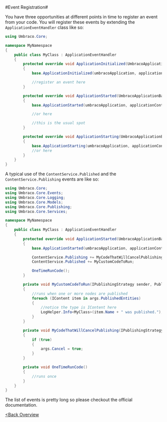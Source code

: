 #Event Registration#

You have three opportunities at different points in time to register an event from your code.  You will register these events by extending the `ApplicationEventHandler` class like so:

```c#
using Umbraco.Core;

namespace MyNamespace
{
    public class MyClass : ApplicationEventHandler
    {
        protected override void ApplicationInitialized(UmbracoApplicationBase umbracoApplication, ApplicationContext applicationContext)
        {
            base.ApplicationInitialized(umbracoApplication, applicationContext);

            //register an event here
        }

        protected override void ApplicationStarted(UmbracoApplicationBase umbracoApplication, ApplicationContext applicationContext)
        {
            base.ApplicationStarted(umbracoApplication, applicationContext);

            //or here

            //this is the usual spot
        }

        protected override void ApplicationStarting(UmbracoApplicationBase umbracoApplication, ApplicationContext applicationContext)
        {
            base.ApplicationStarting(umbracoApplication, applicationContext);
            //or here
        }
    }
}
```

A typical use of the `ContentService.Published` and the `ContentService.Publishing` events are like so:

```c#
using Umbraco.Core;
using Umbraco.Core.Events;
using Umbraco.Core.Logging;
using Umbraco.Core.Models;
using Umbraco.Core.Publishing;
using Umbraco.Core.Services;

namespace MyNamespace
{
    public class MyClass : ApplicationEventHandler
    {
        protected override void ApplicationStarted(UmbracoApplicationBase umbracoApplication, ApplicationContext applicationContext)
        {
            base.ApplicationStarted(umbracoApplication, applicationContext);

            ContentService.Publishing += MyCodeThatWillCancelPublishing;
            ContentService.Published += MyCustomCodeToRun;

            OneTimeRunCode();
        }

        private void MyCustomCodeToRun(IPublishingStrategy sender, PublishEventArgs<IContent> args)
        {
            //runs when one or more nodes are published
            foreach (IContent item in args.PublishedEntities)
            {
                //notice the type is IContent here
                LogHelper.Info<MyClass>(item.Name + " was published.");
            }
        }

        private void MyCodeThatWillCancelPublishing(IPublishingStrategy sender, PublishEventArgs<IContent> args)
        {
            if (true)
            {
                args.Cancel = true;
            }
        }

        private void OneTimeRunCode()
        {
            //runs once
        }
    }
}
```

The list of events is pretty long so please checkout the official documentation.

[<Back Overview](README.md)